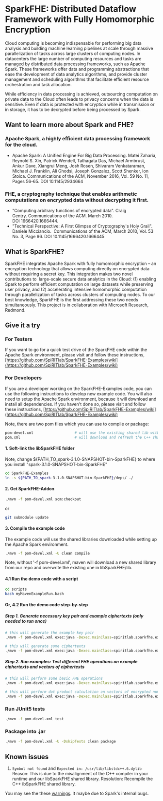 # SparkFHE: Distributed Dataflow Framework with Fully Homomorphic Encryption

Cloud computing is becoming indispensable for performing big data analysis and building machine learning pipelines at scale through massive parallelization of tasks across large clusters of computing nodes. In datacenters the large number of computing resources and tasks are managed by distributed data processing frameworks, such as Apache Spark. These frameworks offer data and programming abstractions that ease the development of data analytics algorithms, and provide cluster management and scheduling algorithms that facilitate efficient resource orchestration and task allocation. 

While efficiency in data processing is achieved, outsourcing computation on private data to the Cloud often leads to privacy concerns when the data is sensitive. Even if data is protected with encryption while in transmission or in storage, it has to be decrypted before being processed by Spark.  

## Want to learn more about Spark and FHE?

### Apache Spark, a highly efficient data processing framework for the cloud. 
- Apache Spark: A Unified Engine For Big Data Processing. Matei Zaharia, Reynold S. Xin, Patrick Wendell, Tathagata Das, Michael Armbrust, Ankur Dave, Xiangrui Meng, Josh Rosen, Shivaram Venkataraman, Michael J. Franklin, Ali Ghodsi, Joseph Gonzalez, Scott Shenker, Ion Stoica. Communications of the ACM, November 2016, Vol. 59 No. 11, Pages 56-65. DOI 10.1145/2934664

### FHE, a cryptography technique that enables arithmetic computations on encrypted data without decrypting it first.
- "Computing arbitrary functions of encrypted data". Craig Gentry. Communications of the ACM. March 2010. DOI 1666420.1666444.
- "Technical Perspective: A First Glimpse of Cryptography's Holy Grail". Daniele Micciancio.  Communications of the ACM, March 2010, Vol. 53 No. 3, Page 96. DOI 10.1145/1666420.1666445

## What is SparkFHE?
SparkFHE integrates Apache Spark with fully homomorphic encryption – an encryption technology that allows computing directly on encrypted data without requiring a secret key. This integration makes two novel contributions to  large-scale secure data analytics in the Cloud: (1) enabling Spark to perform efficient computation on large datasets while preserving user privacy, and (2) accelerating intensive homomorphic computation through parallelization of tasks across clusters of computing nodes. To our best knowledge, SparkFHE is the first addressing these two needs simultaneously. This project is in collaboration with Microsoft Research, Redmond. 


## Give it a try

### For Testers
If you want to go for a quick test drive of the SparkFHE code within the Apache Spark environment, please visit and follow these instructions, [https://github.com/SpiRITlab/SparkFHE-Examples/wiki](https://github.com/SpiRITlab/SparkFHE-Examples/wiki)



### For Developers
If you are a developer working on the SparkFHE-Examples code, you can use the following instructions to develop new example code. You will also need to setup the Apache Spark environment, because it will download and install all dependencies. If you haven't done so, please visit and follow these instructions, [https://github.com/SpiRITlab/SparkFHE-Examples/wiki](https://github.com/SpiRITlab/SparkFHE-Examples/wiki)

Note, there are two pom files which you can use to compile or package:
```bash
pom-devel.xml                   # will use the existing shared lib within ./libSparkFHE/lib
pom.xml                         # will download and refresh the C++ shared lib from our repo
```

#### 1. Soft-link the libSparkFHE folder
Note, change ${PATH_TO_spark-3.1.0-SNAPSHOT-bin-SparkFHE} to where you install "spark-3.1.0-SNAPSHOT-bin-SparkFHE"
```bash
cd SparkFHE-Examples
ln -s ${PATH_TO_spark-3.1.0-SNAPSHOT-bin-SparkFHE}/deps/ ./
```

#### 2. Get SparkFHE-Addon
```bash
./mvn -f pom-devel.xml scm:checkout
```
or
```bash
git submodule update
```

#### 3. Compile the example code
The example code will use the shared libraries downloaded while setting up the Apache Spark environment.
```bash
./mvn -f pom-devel.xml -U clean compile
```
Note, without '-f pom-devel.xml', maven will download a new shared library from our repo and overwrite the existing one in libSparkFHE/lib.


#### 4.1 Run the demo code with a script 
```bash
cd scripts
bash myMavenExampleRun.bash
```

#### Or, 4.2 Run the demo code step-by-step
##### Step 1. Generate necessary key pair and example ciphertexts (only needed to run once)
```bash
# this will generate the example key pair
./mvn -f pom-devel.xml exec:java -Dexec.mainClass=spiritlab.sparkfhe.example.basic.KeyGenExample -Dexec.args="local" 

# this will generate some ciphertexts
./mvn -f pom-devel.xml exec:java -Dexec.mainClass=spiritlab.sparkfhe.example.basic.EncDecExample -Dexec.args="local gen/keys/my_public_key.txt gen/keys/my_secret_key.txt"      
```
##### Step 2. Run examples: Test different FHE operations on example ciphertexts and vectors of ciphertexts
```bash
# this will perform some basic FHE operations
./mvn -f pom-devel.xml exec:java -Dexec.mainClass=spiritlab.sparkfhe.example.basic.BasicOPsExample -Dexec.args="local  gen/keys/my_public_key.txt gen/keys/my_secret_key.txt"

# this will perform dot product calculation on vectors of encrypted numbers 
./mvn -f pom-devel.xml exec:java -Dexec.mainClass=spiritlab.sparkfhe.example.basic.DotProductExample -Dexec.args="local gen/keys/my_public_key.txt gen/keys/my_secret_key.txt"
```


### Run JUnit5 tests
```bash
./mvn -f pom-devel.xml test
```

### Package into .jar
```bash
./mvn -f pom-devel.xml -U -DskipTests clean package
```


## Known issues

1. `Symbol not found` and `Expected in: /usr/lib/libstdc++.6.dylib`
Reason: This is due to the misalignment of the C++ compiler in your runtime and our libSparkFHE shared library.
Resolution: Recompile the C++ ibSparkFHE shared library.


You may see the these [warnings](https://github.com/SpiRITlab/SparkFHE-Examples/issues/7). It maybe due to Spark's internal bugs. 





